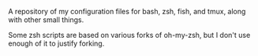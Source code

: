 A repository of my configuration files for bash, zsh, fish, and tmux, along
with other small things.

Some zsh scripts are based on various forks of oh-my-zsh, but I don't use
enough of it to justify forking.
